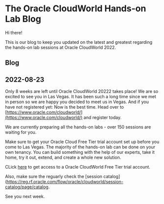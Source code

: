 # The Oracle CloudWorld Hands-on Lab Blog

Hi there!

This is our blog to keep you updated on the latest and greatest regarding the hands-on lab sessions at Oracle CloudWorld 2022.

## Blog

## 2022-08-23
Only 8 weeks are left until Oracle CloudWorld 20222 takes place! We are so excited to see you in Las Vegas. It has been such a long time since we met in person so we are happy you decided to meet us in Vegas. And if you have not registered yet: Now is the best time. Head over to [https://www.oracle.com/cloudworld/](https://www.oracle.com/cloudworld/) and register today.

We are currently preparing all the hands-on labs - over 150 sessions are waiting for you.

Make sure to get your Oracle Cloud Free Tier trial account set up before you come to Las Vegas. The majority of the hands-on lab can be done on your own tenancy. You can build something with the help of our experts, take it home, try it out, extend, and create a whole new solution.

CLick [here](https://www.oracle.com/uk/cloud/free/) to get access to a Oracle CloudWorld Free Tier trial account.

Also, make sure the reguarly check the [session catalog](https://reg.rf.oracle.com/flow/oracle/cloudworld/session-catalog/page/catalog.

See you next week.